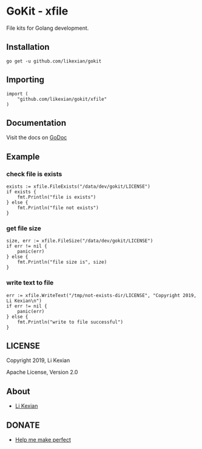 # GoKit - xfile

File kits for Golang development.

## Installation

    go get -u github.com/likexian/gokit

## Importing

    import (
        "github.com/likexian/gokit/xfile"
    )

## Documentation

Visit the docs on [GoDoc](https://godoc.org/github.com/likexian/gokit/xfile)

## Example

### check file is exists

    exists := xfile.FileExists("/data/dev/gokit/LICENSE")
    if exists {
        fmt.Println("file is exists")
    } else {
        fmt.Println("file not exists")
    }

### get file size

    size, err := xfile.FileSize("/data/dev/gokit/LICENSE")
    if err != nil {
        panic(err)
    } else {
        fmt.Println("file size is", size)
    }

### write text to file

    err := xfile.WriteText("/tmp/not-exists-dir/LICENSE", "Copyright 2019, Li Kexian\n")
    if err != nil {
        panic(err)
    } else {
        fmt.Println("write to file successful")
    }

## LICENSE

Copyright 2019, Li Kexian

Apache License, Version 2.0

## About

- [Li Kexian](https://www.likexian.com/)

## DONATE

- [Help me make perfect](https://www.likexian.com/donate/)
